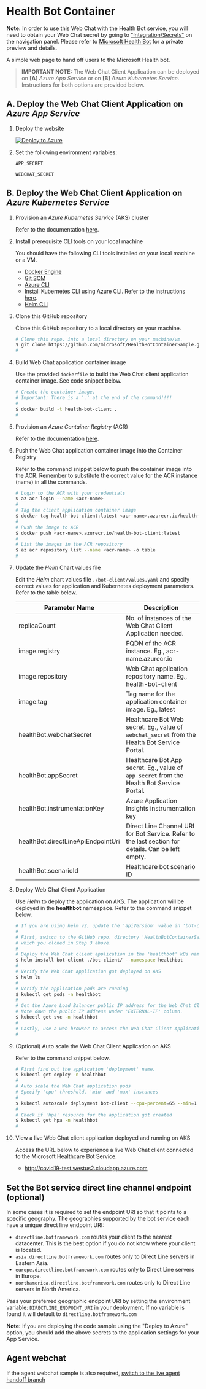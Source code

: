 # Health Bot Container

**Note:** In order to use this Web Chat with the Health Bot service, you will need to obtain your Web Chat secret by going to ["Integration/Secrets"](./secrets.png) on the navigation panel.
Please refer to [Microsoft Health Bot](https://www.microsoft.com/en-us/research/project/health-bot/) for a private preview and details.

A simple web page to hand off users to the Microsoft Health bot.

>**IMPORTANT NOTE:** The Web Chat Client Application can be deployed on **[A]** *Azure App Service* or on **[B]** *Azure Kubernetes Service*.  Instructions for both options are provided below.

## A. Deploy the Web Chat Client Application on *Azure App Service*

1. Deploy the website

   [![Deploy to Azure][Deploy Button]][Deploy Node/GetConversationMembers]

   [Deploy Button]: https://azuredeploy.net/deploybutton.png
   [Deploy Node/GetConversationMembers]: https://azuredeploy.net
 
2. Set the following environment variables:

   `APP_SECRET`

   `WEBCHAT_SECRET`

## B. Deploy the Web Chat Client Application on *Azure Kubernetes Service*

1. Provision an *Azure Kubernetes Service* (AKS) cluster

   Refer to the documentation [here](https://docs.microsoft.com/en-us/azure/aks/kubernetes-walkthrough-rm-template).

2. Install prerequisite CLI tools on your local machine

   You should have the following CLI tools installed on your local machine or a VM.

   - [Docker Engine](https://docs.docker.com/install/linux/docker-ce/ubuntu/)
   - [Git SCM](https://git-scm.com/book/en/v2/Getting-Started-Installing-Git)
   - [Azure CLI](https://docs.microsoft.com/en-us/cli/azure/install-azure-cli?view=azure-cli-latest)
   - Install Kubernetes CLI using Azure CLI. Refer to the instructions [here](https://docs.microsoft.com/en-us/azure/aks/kubernetes-walkthrough).
   - [Helm CLI](https://helm.sh/docs/intro/install/) 

3. Clone this GitHub repository

   Clone this GitHub repository to a local directory on your machine.

   ```bash
   # Clone this repo. into a local directory on your machine/vm.
   $ git clone https://github.com/microsoft/HealthBotContainerSample.git
   #
   ```

4. Build Web Chat application container image

   Use the provided `dockerfile` to build the Web Chat client application container image.  See code snippet below.

   ```bash
   # Create the container image.
   # Important: There is a '.' at the end of the command!!!!
   #
   $ docker build -t health-bot-client .
   #
   ```

5. Provision an *Azure Container Registry* (ACR)

   Refer to the documentation [here](https://docs.microsoft.com/en-us/azure/container-registry/container-registry-get-started-portal).

6. Push the Web Chat application container image into the Container Registry

   Refer to the command snippet below to push the container image into the ACR.  Remember to substitute the correct value for the ACR instance (name) in all the commands.

   ```bash
   # Login to the ACR with your credentials
   $ az acr login --name <acr-name>
   #
   # Tag the client application container image
   $ docker tag health-bot-client:latest <acr-name>.azurecr.io/health-bot-client:latest
   #
   # Push the image to ACR
   $ docker push <acr-name>.azurecr.io/health-bot-client:latest
   #
   # List the images in the ACR repository
   $ az acr repository list --name <acr-name> -o table
   #
   ```

7. Update the *Helm* Chart values file

   Edit the *Helm* chart values file `./bot-client/values.yaml` and specify correct values for application and Kubernetes deployment parameters. Refer to the table below.

   Parameter Name | Description
   -------------- | -----------
   replicaCount | No. of instances of the Web Chat Client Application needed.
   image.registry | FQDN of the ACR instance.  Eg., acr-name.azurecr.io
   image.repository | Web Chat application repository name. Eg., health-bot-client
   image.tag | Tag name for the application container image.  Eg., latest
   healthBot.webchatSecret | Healthcare Bot Web secret.  Eg., value of `webchat_secret` from the Health Bot Service Portal.
   healthBot.appSecret | Healthcare Bot App secret.  Eg., value of `app_secret` from the Health Bot Service Portal.
   healthBot.instrumentationKey | Azure Application Insights instrumentation key
   healthBot.directLineApiEndpointUri | Direct Line Channel URI for Bot Service.  Refer to the last section for details.  Can be left empty.
   healthBot.scenarioId | Healthcare bot scenario ID

8. Deploy Web Chat Client Application

   Use *Helm* to deploy the application on AKS. The application will be deployed in the **healthbot** namespace.  Refer to the command snippet below.

   ```bash
   # If you are using helm v2, update the 'apiVersion' value in 'bot-client/Chart.yaml' to v1.
   #
   # First, switch to the GitHub repo. directory 'HealthBotContainerSample'
   # which you cloned in Step 3 above.
   #
   # Deploy the Web Chat client application in the 'healthbot' k8s namespace.
   $ helm install bot-client ./bot-client/ --namespace healthbot 
   #
   # Verify the Web Chat application got deployed on AKS
   $ helm ls
   #
   # Verify the application pods are running
   $ kubectl get pods -n healthbot
   #
   # Get the Azure Load Balancer public IP address for the Web Chat Client App
   # Note down the public IP address under 'EXTERNAL-IP' column.
   $ kubectl get svc -n healthbot
   #
   # Lastly, use a web browser to access the Web Chat Client Application
   #
   ```

9. (Optional) Auto scale the Web Chat Client Application on AKS

   Refer to the command snippet below.

   ```bash
   # First find out the application 'deployment' name.
   $ kubectl get deploy -n healthbot
   #
   # Auto scale the Web Chat application pods
   # Specify 'cpu' threshold, 'min' and 'max' instances
   #
   $ kubectl autoscale deployment bot-client --cpu-percent=65 --min=1 --max=10 -n healthbot
   #
   # Check if 'hpa' resource for the application got created
   $ kubectl get hpa -n healthbot
   #
   ```
   
10. View a live Web Chat client application deployed and running on AKS

    Access the URL below to experience a live Web Chat client connected to the Microsoft Healthcare Bot Service.

    - http://covid19-test.westus2.cloudapp.azure.com

## Set the Bot service direct line channel endpoint (optional)

In some cases it is required to set the endpoint URI so that it points to a specific geography. The geographies supported by the bot service each have a unique direct line endpoint URI:

- `directline.botframework.com` routes your client to the nearest datacenter. This is the best option if you do not know where your client is located.
- `asia.directline.botframework.com` routes only to Direct Line servers in Eastern Asia.
- `europe.directline.botframework.com` routes only to Direct Line servers in Europe.
- `northamerica.directline.botframework.com` routes only to Direct Line servers in North America.

Pass your preferred geographic endpoint URI by setting the environment variable: `DIRECTLINE_ENDPOINT_URI` in your deployment. If no variable is found it will default to `directline.botframework.com`

**Note:** If you are deploying the code sample using the "Deploy to Azure" option, you should add the above secrets to the application settings for your App Service. 

## Agent webchat
If the agent webchat sample is also required, [switch to the live agent handoff branch](https://github.com/Microsoft/HealthBotContainerSample/tree/live_agent_handoff)
